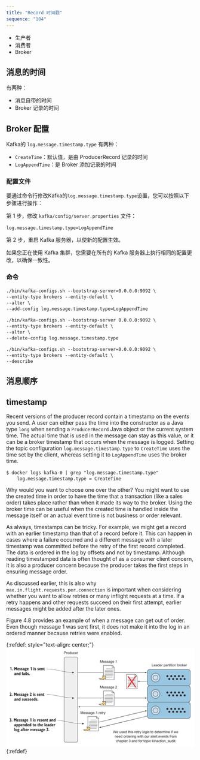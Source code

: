 ```yaml
---
title: "Record 时间戳"
sequence: "104"
---
```


- 生产者
- 消费者
- Broker

## 消息的时间

有两种：

- 消息自带的时间
- Broker 记录的时间

## Broker 配置

Kafka的 `log.message.timestamp.type` 有两种：

- `CreateTime`：默认值，是由 ProducerRecord 记录的时间
- `LogAppendTime`：是 Broker 添加记录的时间

### 配置文件

要通过命令行修改Kafka的`log.message.timestamp.type`设置，您可以按照以下步骤进行操作：

第 1 步，修改 `kafka/config/server.properties` 文件：

```text
log.message.timestamp.type=LogAppendTime
```

第 2 步，重启 Kafka 服务器，以使新的配置生效。

如果您正在使用 Kafka 集群，您需要在所有的 Kafka 服务器上执行相同的配置更改，以确保一致性。

### 命令

```text
./bin/kafka-configs.sh --bootstrap-server=0.0.0.0:9092 \
--entity-type brokers --entity-default \
--alter \
--add-config log.message.timestamp.type=LogAppendTime
```

```text
./bin/kafka-configs.sh --bootstrap-server 0.0.0.0:9092 \
--entity-type brokers --entity-default \
--alter \
--delete-config log.message.timestamp.type
```

```text
./bin/kafka-configs.sh --bootstrap-server=0.0.0.0:9092 \
--entity-type brokers --entity-default \
--describe
```

## 消息顺序

## timestamp

Recent versions of the producer record contain a timestamp on the events you send.
A user can either pass the time into the constructor as a Java type `long` when sending a
`ProducerRecord` Java object or the current system time.
The actual time that is used in the message can stay as this value,
or it can be a broker timestamp that occurs when the message is logged.
Setting the topic configuration `log.message.timestamp.type` to `CreateTime` uses the time set by the client,
whereas setting it to `LogAppendTime` uses the broker time.

```text
$ docker logs kafka-0 | grep "log.message.timestamp.type"
	log.message.timestamp.type = CreateTime
```

Why would you want to choose one over the other?
You might want to use the created time in order to have the time that a transaction (like a sales order) takes place
rather than when it made its way to the broker.
Using the broker time can be useful
when the created time is handled inside the message itself or an actual event time is not business or order relevant.

As always, timestamps can be tricky.
For example, we might get a record with an earlier timestamp than that of a record before it.
This can happen in cases where a failure occurred and a different message with a later timestamp was committed before
the retry of the first record completed.
The data is ordered in the log by offsets and not by timestamp.
Although reading timestamped data is often thought of as a consumer client concern,
it is also a producer concern
because the producer takes the first steps in ensuring message order.

As discussed earlier, this is also why `max.in.flight.requests.per.connection` is important
when considering whether you want to allow retries or many inflight requests at a time.
If a retry happens and other requests succeed on their first attempt,
earlier messages might be added after the later ones.

Figure 4.8 provides an example of when a message can get out of order.
Even though message 1 was sent first,
it does not make it into the log in an ordered manner because retries were enabled.

{:refdef: style="text-align: center;"}
![](/assets/images/kafka/producer/producer-retry-impact-on-order.png)
{:refdef}

